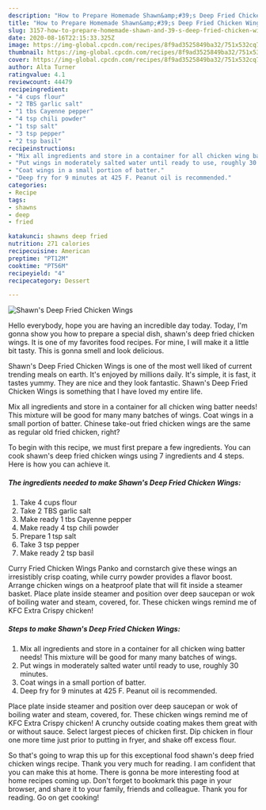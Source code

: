 ```yaml
---
description: "How to Prepare Homemade Shawn&amp;#39;s Deep Fried Chicken Wings"
title: "How to Prepare Homemade Shawn&amp;#39;s Deep Fried Chicken Wings"
slug: 3157-how-to-prepare-homemade-shawn-and-39-s-deep-fried-chicken-wings
date: 2020-08-16T22:15:33.325Z
image: https://img-global.cpcdn.com/recipes/8f9ad3525849ba32/751x532cq70/shawns-deep-fried-chicken-wings-recipe-main-photo.jpg
thumbnail: https://img-global.cpcdn.com/recipes/8f9ad3525849ba32/751x532cq70/shawns-deep-fried-chicken-wings-recipe-main-photo.jpg
cover: https://img-global.cpcdn.com/recipes/8f9ad3525849ba32/751x532cq70/shawns-deep-fried-chicken-wings-recipe-main-photo.jpg
author: Alta Turner
ratingvalue: 4.1
reviewcount: 44479
recipeingredient:
- "4 cups flour"
- "2 TBS garlic salt"
- "1 tbs Cayenne pepper"
- "4 tsp chili powder"
- "1 tsp salt"
- "3 tsp pepper"
- "2 tsp basil"
recipeinstructions:
- "Mix all ingredients and store in a container for all chicken wing batter needs! This mixture will be good for many many batches of wings."
- "Put wings in moderately salted water until ready to use, roughly 30 minutes."
- "Coat wings in a small portion of batter."
- "Deep fry for 9 minutes at 425 F. Peanut oil is recommended."
categories:
- Recipe
tags:
- shawns
- deep
- fried

katakunci: shawns deep fried 
nutrition: 271 calories
recipecuisine: American
preptime: "PT12M"
cooktime: "PT56M"
recipeyield: "4"
recipecategory: Dessert

---
```



![Shawn&#39;s Deep Fried Chicken Wings](https://img-global.cpcdn.com/recipes/8f9ad3525849ba32/751x532cq70/shawns-deep-fried-chicken-wings-recipe-main-photo.jpg)

Hello everybody, hope you are having an incredible day today. Today, I'm gonna show you how to prepare a special dish, shawn&#39;s deep fried chicken wings. It is one of my favorites food recipes. For mine, I will make it a little bit tasty. This is gonna smell and look delicious.

Shawn&#39;s Deep Fried Chicken Wings is one of the most well liked of current trending meals on earth. It's enjoyed by millions daily. It's simple, it is fast, it tastes yummy. They are nice and they look fantastic. Shawn&#39;s Deep Fried Chicken Wings is something that I have loved my entire life.

Mix all ingredients and store in a container for all chicken wing batter needs! This mixture will be good for many many batches of wings. Coat wings in a small portion of batter. Chinese take-out fried chicken wings are the same as regular old fried chicken, right?


To begin with this recipe, we must first prepare a few ingredients. You can cook shawn&#39;s deep fried chicken wings using 7 ingredients and 4 steps. Here is how you can achieve it.

<!--inarticleads1-->

##### The ingredients needed to make Shawn&#39;s Deep Fried Chicken Wings:

1. Take 4 cups flour
1. Take 2 TBS garlic salt
1. Make ready 1 tbs Cayenne pepper
1. Make ready 4 tsp chili powder
1. Prepare 1 tsp salt
1. Take 3 tsp pepper
1. Make ready 2 tsp basil


Curry Fried Chicken Wings Panko and cornstarch give these wings an irresistibly crisp coating, while curry powder provides a flavor boost. Arrange chicken wings on a heatproof plate that will fit inside a steamer basket. Place plate inside steamer and position over deep saucepan or wok of boiling water and steam, covered, for. These chicken wings remind me of KFC Extra Crispy chicken! 

<!--inarticleads2-->

##### Steps to make Shawn&#39;s Deep Fried Chicken Wings:

1. Mix all ingredients and store in a container for all chicken wing batter needs! This mixture will be good for many many batches of wings.
1. Put wings in moderately salted water until ready to use, roughly 30 minutes.
1. Coat wings in a small portion of batter.
1. Deep fry for 9 minutes at 425 F. Peanut oil is recommended.


Place plate inside steamer and position over deep saucepan or wok of boiling water and steam, covered, for. These chicken wings remind me of KFC Extra Crispy chicken! A crunchy outside coating makes them great with or without sauce. Select largest pieces of chicken first. Dip chicken in flour one more time just prior to putting in fryer, and shake off excess flour. 

So that's going to wrap this up for this exceptional food shawn&#39;s deep fried chicken wings recipe. Thank you very much for reading. I am confident that you can make this at home. There is gonna be more interesting food at home recipes coming up. Don't forget to bookmark this page in your browser, and share it to your family, friends and colleague. Thank you for reading. Go on get cooking!
